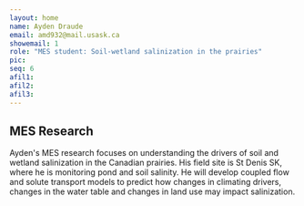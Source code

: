 ```yaml
---
layout: home
name: Ayden Draude
email: amd932@mail.usask.ca
showemail: 1    
role: "MES student: Soil-wetland salinization in the prairies"
pic: 
seq: 6
afil1:
afil2:
afil3:
---
```


## MES Research

Ayden's MES research focuses on understanding the drivers of soil and wetland salinization in the Canadian prairies. His field site is St Denis SK, where he is monitoring pond and soil salinity. He will develop coupled flow and solute transport models to predict how changes in climating drivers, changes in the water table and changes in land use may impact salinization.
